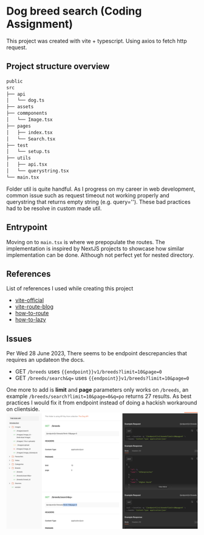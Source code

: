 # Dog breed search (Coding Assignment)

This project was created with vite + typescript. Using axios to fetch http request.

## Project structure overview

```sh
public
src
├── api
│   └── dog.ts
├── assets
├── commponents
│   └── Image.tsx
├── pages
│   ├── index.tsx
│   └── Search.tsx
├── test
│   └── setup.ts
├── utils
│   ├── api.tsx
│   └── querystring.tsx
└── main.tsx
```

Folder util is quite handful. As I progress on my career in web development, common issue such as request timeout not working properly and querystring that returns empty string (e.g. query=''). These bad practices had to be resolve in custom made util.

## Entrypoint

Moving on to `main.tsx` is where we prepopulate the routes. The implementation is inspired by NextJS projects to showcase how similar implementation can be done. Although not perfect yet for nested directory.

## References

List of references I used while creating this project

- [vite-official](https://vitejs.dev/)
- [vite-route-blog](https://dev.to/franciscomendes10866/file-based-routing-using-vite-and-react-router-3fdo)
- [how-to-route](https://github.com/FranciscoMendes10866/react-vite-file-based-routing/blob/main/src/App.tsx)
- [how-to-lazy](https://medium.com/swlh/dog-app-using-javascript-with-an-api-72d944af6773)

## Issues

Per Wed 28 June 2023, There seems to be endpoint descrepancies that requires an updateon the docs.

- GET `/breeds` uses `{{endpoint}}v1/breeds?limit=10&page=0`
- GET `/breeds/search&q=` uses `{{endpoint}}v1/breeds?limit=10&page=0`

One more to add is **limit** and **page** parameters only works on `/breeds`, an example `/breeds/search?limit=10&page=0&q=po` returns 27 results. As best practices I would fix it from endpoint instead of doing a hackish workaround on clientside.
![Alt text](image.png)
